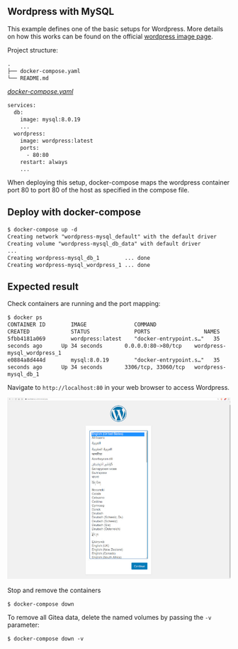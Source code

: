 ## Wordpress with MySQL
This example defines one of the basic setups for Wordpress. More details on how this works can be found on the official [wordpress image page](https://hub.docker.com/_/wordpress).


Project structure:
```
.
├── docker-compose.yaml
└── README.md
```

[_docker-compose.yaml_](docker-compose.yaml)
```
services:
  db:
    image: mysql:8.0.19
    ...
  wordpress:
    image: wordpress:latest
    ports:
      - 80:80
    restart: always
    ...
```

When deploying this setup, docker-compose maps the wordpress container port 80 to
port 80 of the host as specified in the compose file.

## Deploy with docker-compose

```
$ docker-compose up -d
Creating network "wordpress-mysql_default" with the default driver
Creating volume "wordpress-mysql_db_data" with default driver
...
Creating wordpress-mysql_db_1        ... done
Creating wordpress-mysql_wordpress_1 ... done
```


## Expected result

Check containers are running and the port mapping:
```
$ docker ps
CONTAINER ID        IMAGE               COMMAND                  CREATED             STATUS              PORTS                 NAMES
5fbb4181a069        wordpress:latest    "docker-entrypoint.s…"   35 seconds ago      Up 34 seconds       0.0.0.0:80->80/tcp    wordpress-mysql_wordpress_1
e0884a8d444d        mysql:8.0.19        "docker-entrypoint.s…"   35 seconds ago      Up 34 seconds       3306/tcp, 33060/tcp   wordpress-mysql_db_1
```

Navigate to `http://localhost:80` in your web browser to access Wordpress.

![page](output.jpg)

Stop and remove the containers

```
$ docker-compose down
```

To remove all Gitea data, delete the named volumes by passing the `-v` parameter:
```
$ docker-compose down -v
```